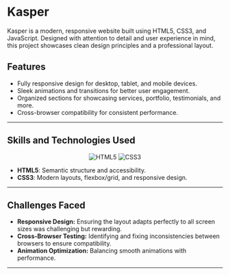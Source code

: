 # Kasper

Kasper is a modern, responsive website built using HTML5, CSS3, and JavaScript. Designed with attention to detail and user experience in mind, this project showcases clean design principles and a professional layout.

## Features

- Fully responsive design for desktop, tablet, and mobile devices.
- Sleek animations and transitions for better user engagement.
- Organized sections for showcasing services, portfolio, testimonials, and more.
- Cross-browser compatibility for consistent performance.

---

## Skills and Technologies Used

<div align="center">
  <img src="https://img.icons8.com/color/48/000000/html-5--v1.png" alt="HTML5">
  <img src="https://img.icons8.com/color/48/000000/css3.png" alt="CSS3">
</div>

- **HTML5**: Semantic structure and accessibility.
- **CSS3**: Modern layouts, flexbox/grid, and responsive design.

---

## Challenges Faced

- **Responsive Design:** Ensuring the layout adapts perfectly to all screen sizes was challenging but rewarding.
- **Cross-Browser Testing:** Identifying and fixing inconsistencies between browsers to ensure compatibility.
- **Animation Optimization:** Balancing smooth animations with performance.

---


